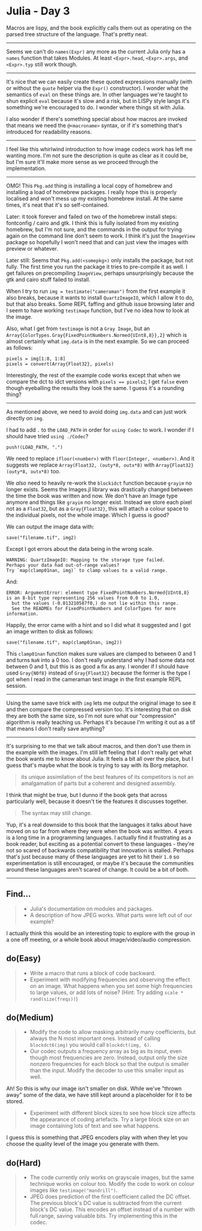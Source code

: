 # Julia - Day 3

Macros are lispy, and the book explicitly calls them out as operating on the
parsed tree structure of the language.  That's pretty neat.

---

Seems we can't do `names(Expr)` any more as the current Julia only has a `names`
function that takes Modules.  At least `<Expr>.head`, `<Expr>.args`, and
`<Expr>.typ` still work though.

---

It's nice that we can easily create these quoted expressions manually (with or
without the `quote` helper via the `Expr()` constructor).  I wonder what the
semantics of `eval` on these things are.  In other languages we're taught to
shun explicit `eval` because it's slow and a risk, but in LISPy style langs it's
something we're encouraged to do.  I wonder where things sit with Julia.

I also wonder if there's something special about how macros are invoked that
means we need the `@<macroname>` syntax, or if it's something that's introduced
for readability reasons.

---

I feel like this whirlwind introduction to how image codecs work has left me
wanting more.  I'm not sure the description is quite as clear as it could be,
but I'm sure it'll make more sense as we proceed through the implementation.

---

OMG!  This `Pkg.add` thing is installing a local copy of homebrew and installing
a load of homebrew packages.  I really hope this is properly localised and won't
mess up my existing homebrew install.  At the same times, it's neat that it's
so self-contained.

Later: it took forever and failed on two of the homebrew install steps:
fontconfig / cairo and gtk.  I think this is fully isolated from my existing
homebrew, but I'm not sure, and the commands in the output for trying again
on the command line don't seem to work.  I think it's just the `ImageView`
package so hopefully I won't need that and can just view the images with preview
or whatever.

Later still: Seems that `Pkg.add(<somepkg>)` only installs the package, but not
fully.  The first time you run the package it tries to pre-compile it as well.
I get failures on precompiling `ImageView`, perhaps unsurprisingly because the
gtk and cairo stuff failed to install.

When I try to run `img = testimate("cameraman")` from the first example it
also breaks, because it wants to install `QuartzImageIO`, which I allow it to
do, but that also breaks.  Some REPL faffing and github issue browsing later
and I seem to have working `testimage` function, but I've no idea how to look
at the image.

Also, what I get from `testimage` is not a `Gray Image`, but an
`Array{ColorTypes.Gray{FixedPointNumbers.Normed{UInt8,8}},2}` which is almost
certainly what `img.data` is in the next example.  So we can proceed as follows:

    pixels = img[1:8, 1:8]
    pixels = convert(Array{Float32}, pixels)

Interestingly, the rest of the example code works except that when we compare
the dct to idct versions with `pixels == pixels2`, I get `false` even though
eyeballing the results they look the same.  I guess it's a rounding thing?

---

As mentioned above, we need to avoid doing `img.data` and can just work directly
on `img`.

I had to add `.` to the `LOAD_PATH` in order for `using Codec` to work.  I
wonder if I should have tried `using ./Codec`?

    push!(LOAD_PATH, ".")

We need to replace `ifloor(<number>)` with `floor(Integer, <number>)`.  And it
suggests we replace `Array(Float32, (outy*8, outx*8)` with
`Array{Float32}(outy*8, outx*8)` too.

We _also_ need to heavily re-work the `blockidct` function because `grayim` no
longer exists. Seems the Images.jl library was drastically changed between the
time the book was written and now.  We don't have an Image type anymore and
things like `grayim` no longer exist.  Instead we store each pixel not as a
`Float32`, but as a `Gray{Float32}`, this will attach a colour space to the
individual pixels, not the whole image.  Which I guess is good?

We can output the image data with:

    save("filename.tif", img2)

Except I got errors about the data being in the wrong scale.

    WARNING: QuartzImageIO: Mapping to the storage type failed.
    Perhaps your data had out-of-range values?
    Try `map(clamp01nan, img)` to clamp values to a valid range.

And:

    ERROR: ArgumentError: element type FixedPointNumbers.Normed{UInt8,8} is an 8-bit type representing 256 values from 0.0 to 1.0,
      but the values (-0.013210587f0,) do not lie within this range.
      See the READMEs for FixedPointNumbers and ColorTypes for more information.

Happily, the error came with a hint and so I did what it suggested and I got an
image written to disk as follows:

    save("filename.tif", map(clamp01nan, img2))

This `clamp01nan` function makes sure values are clamped to between 0 and 1 and
turns `NaN` into a 0 too.  I don't really understand why I had some data not
between 0 and 1, but this is as good a fix as any.  I wonder if I should have
used `Gray{N0f8}` instead of `Gray{Float32}` because the former is the type I
got when I read in the cameraman test image in the first example REPL session.

---

Using the same save trick with `img` lets me output the original image to see it
and then compare the compressed version too.  It's interesting that on disk they
are both the same size, so I'm not sure what our "compression" algorithm is
really teaching us.  Perhaps it's because I'm writing it out as a tif that means
I don't really save anything?

---

It's surprising to me that we talk about macros, and then don't use them in the
example with the images.  I'm still left feeling that I don't really get what
the book wants me to know about Julia.  It feels a bit all over the place, but
I guess that's maybe what the book is trying to say with its Borg metaphor.

> its unique assimilation of the best features of its competitors is not an
> amalgamation of parts but a coherent and designed assembly.

I think that might be true, but I dunno if the book gets that across
particularly well, because it doesn't tie the features it discusses together.

> The syntax may still change.

Yup, it's a real downside to this book that the languages it talks about have
moved on so far from where they were when the book was written.  4 years is a
long time in a programming languages.  I actually find it frustrating as a book
reader, but exciting as a potential convert to these languages - they're not so
scared of backwards compatibility that innovation is stalled.  Perhaps that's
just because many of these languages are yet to hit their `1.0` so
experimentation is still encouraged, or maybe it's because the communities
around these languages aren't scared of change.  It could be a bit of both.

---

## Find...

> * Julia's documentation on modules and packages.
> * A description of how JPEG works.  What parts were left out of our example?

I actually think this would be an interesting topic to explore with the group in
a one off meeting, or a whole book about image/video/audio compression.

## do(Easy)

> * Write a macro that runs a block of code backward.
> * Experiment with modifying frequencies and observing the effect on an image.
>   What happens when you set some high frequencies to large values, or add lots
>   of noise?  (Hint: Try adding `scale * rand(size(freqs))`)

## do(Medium)

> * Modify the code to allow masking arbitrarily many coefficients, but always
>   the N most important ones.  Instead of calling `blockdct6(img)` you would
>   call `blockdct(img, 6)`.
> * Our codec outputs a frequency array as big as its input, even though most
>   frequencies are zero.  Instead, output only the size nonzero frequencies for
>   each block so that the output is smaller than the input.  Modify the decoder
>   to use this smaller input as well.

Ah!  So this is why our image isn't smaller on disk.  While we've "thrown away"
some of the data, we have still kept around a placeholder for it to be stored.

> * Experiment with different block sizes to see how block size affects the
>   appearance of coding artefacts.  Try a large block size on an image
>   containing lots of text and see what happens.

I guess this is something that JPEG encoders play with when they let you choose
the quality level of the image you generate with them.

## do(Hard)

> * The code currently only works on grayscale images, but the same technique
>   works on colour too. Modify the code to work on colour images like
>   `testimage("mandrill")`.
> * JPEG does prediction of the first coefficient called the DC offset.  The
>   previous block's DC value is subtracted from the current block's DC value.
>   This encodes an offset instead of a number with full range, saving valuable
>   bits.  Try implementing this in the codec.
